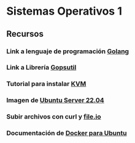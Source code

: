# Sistemas Operativos 1

## Recursos

### Link a lenguaje de programación [Golang](https://go.dev/doc/install)

### Link a Librería [Gopsutil](https://github.com/shirou/gopsutil/tree/master)

### Tutorial para instalar [KVM](https://ubuntu.com/blog/kvm-hyphervisor)

### Imagen de [Ubuntu Server 22.04 ](https://releases.ubuntu.com/jammy/)

### Subir archivos con curl y [file.io](https://www.file.io/)

### Documentación de [Docker para Ubuntu](https://docs.docker.com/engine/install/ubuntu/)
